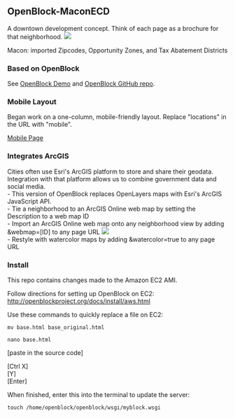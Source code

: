 <h2>OpenBlock-MaconECD</h2>
A downtown development concept.
Think of each page as a brochure for that neighborhood.

<img src="http://i.imgur.com/FxCtT.png"/>

Macon: imported Zipcodes, Opportunity Zones, and Tax Abatement Districts

<h3>Based on OpenBlock</h3>
See <a href="http://demo.openblockproject.org">OpenBlock Demo</a>
and <a href="https://github.com/openplans/openblock">OpenBlock GitHub repo</a>.

<h3>Mobile Layout</h3>
Began work on a one-column, mobile-friendly layout. Replace "locations" in the URL with "mobile".

<a href="http://ec2-75-101-172-4.compute-1.amazonaws.com/mobile/zones/downtown-industrial-dist/">Mobile Page</a>

<h3>Integrates ArcGIS</h3>
Cities often use Esri's ArcGIS platform to store and share their geodata.
<br/>
Integration with that platform allows us to combine government data and social media.
<br/>
- This version of OpenBlock replaces OpenLayers maps with Esri's ArcGIS JavaScript API.
<br/>
- Tie a neighborhood to an ArcGIS Online web map by setting the Description to a web map ID
<br/>
- Import an ArcGIS Online web map onto any neighborhood view by adding &webmap=[ID] to any page URL
<img src="http://i.imgur.com/o7ZBv.png"/>
<br/>
- Restyle with watercolor maps by adding &watercolor=true to any page URL

<h3>Install</h3>
This repo contains changes made to the Amazon EC2 AMI.

Follow directions for setting up OpenBlock on EC2:<br/>
http://openblockproject.org/docs/install/aws.html

Use these commands to quickly replace a file on EC2:

    mv base.html base_original.html

    nano base.html

[paste in the source code]

[Ctrl X]<br/>
[Y]<br/>
[Enter]<br/>

When finished, enter this into the terminal to update the server:

    touch /home/openblock/openblock/wsgi/myblock.wsgi